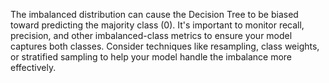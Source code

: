 

The imbalanced distribution can cause the Decision Tree to be biased toward predicting the majority class (0).
It's important to monitor recall, precision, and other imbalanced-class metrics to ensure your model captures both classes.
Consider techniques like resampling, class weights, or stratified sampling to help your model handle the imbalance more effectively.